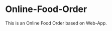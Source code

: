 # Online-Food-Order

This is an Online Food Order based on Web-App.
























































































































































































































































